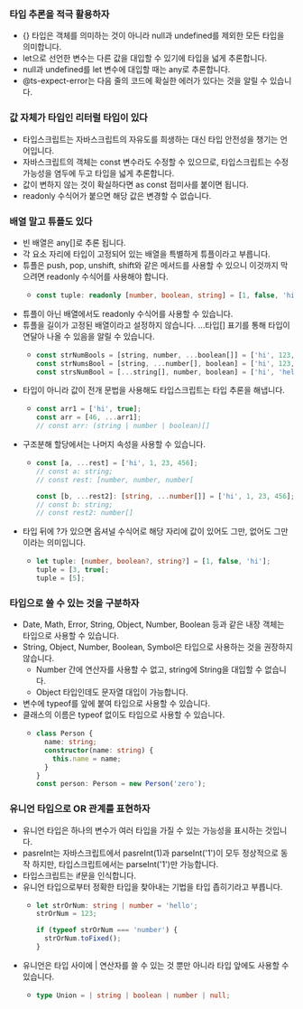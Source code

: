 ### 타입 추론을 적극 활용하자
- {} 타입은 객체를 의미하는 것이 아니라 null과 undefined를 제외한 모든 타입을 의미합니다.
- let으로 선언한 변수는 다른 값을 대입할 수 있기에 타입을 넓게 추론합니다.
- null과 undefined를 let 변수에 대입할 때는 any로 추론합니다.
- @ts-expect-error는 다음 줄의 코드에 확실한 에러가 있다는 것을 알릴 수 있습니다.

### 값 자체가 타입인 리터럴 타입이 있다
- 타입스크립트는 자바스크립트의 자유도를 희생하는 대신 타입 안전성을 챙기는 언어입니다.
- 자바스크립트의 객체는 const 변수라도 수정할 수 있으므로, 타입스크립트는 수정 가능성을 염두에 두고 타입을 넓게 추론합니다.
- 값이 변하지 않는 것이 확실하다면 as const 접미사를 붙이면 됩니다.
- readonly 수식어가 붙으면 해당 값은 변경할 수 없습니다.

### 배열 말고 튜플도 있다
- 빈 배열은 any[]로 추론 됩니다.
- 각 요소 자리에 타입이 고정되어 있는 배열을 특별하게 튜플이라고 부릅니다.
- 튜플은 push, pop, unshift, shift와 같은 메서드를 사용할 수 있으니 이것까지 막으려면 readonly 수식어를 사용해야 합니다.
  - ```ts
    const tuple: readonly [number, boolean, string] = [1, false, 'hi'];
    ```
- 튜플이 아닌 배열에서도 readonly 수식어를 사용할 수 있습니다.
- 튜플을 길이가 고정된 배열이라고 설정하지 않습니다. ...타입[] 표기를 통해 타입이 연달아 나올 수 있음을 알릴 수 있습니다.
  - ```ts
    const strNumBools = [string, number, ...boolean[]] = ['hi', 123, false, true, false];
    const strNumsBool = [string, ...number[], boolean] = ['hi', 123, 4, 56, false];
    const strsNumBool = [...string[], number, boolean] = ['hi', 'hello', 'wow', 123, false];
    ```
- 타입이 아니라 값이 전개 문법을 사용해도 타입스크립트는 타입 추론을 해냅니다.
  - ```ts
    const arr1 = ['hi', true];
    const arr = [46, ...arr1];
    // const arr: (string | number | boolean)[]
    ```
- 구조분해 할당에서는 나머지 속성을 사용할 수 있습니다.
  - ```ts
    const [a, ...rest] = ['hi', 1, 23, 456];
    // const a: string;
    // const rest: [number, number, number[

    const [b, ...rest2]: [string, ...number[]] = ['hi', 1, 23, 456];
    // const b: string;
    // const rest2: number[]
    ```
- 타입 뒤에 ?가 있으면 옵셔널 수식어로 해당 자리에 값이 있어도 그만, 없어도 그만이라는 의미입니다.
  - ```ts
    let tuple: [number, boolean?, string?] = [1, false, 'hi'];
    tuple = [3, true[;
    tuple = [5];
    ```

### 타입으로 쓸 수 있는 것을 구분하자
- Date, Math, Error, String, Object, Number, Boolean 등과 같은 내장 객체는 타입으로 사용할 수 있습니다.
- String, Object, Number, Boolean, Symbol은 타입으로 사용하는 것을 권장하지 않습니다.
  - Number 간에 연산자를 사용할 수 없고, string에 String을 대입할 수 없습니다.
  - Object 타입인데도 문자열 대입이 가능합니다.
- 변수에 typeof를 앞에 붙여 타입으로 사용할 수 있습니다.
- 클래스의 이름은 typeof 없이도 타입으로 사용할 수 있습니다.
  - ```ts
    class Person {
      name: string;
      constructor(name: string) {
        this.name = name;
      }
    }
    const person: Person = new Person('zero');
    ```

### 유니언 타입으로 OR 관계를 표현하자
- 유니언 타입은 하나의 변수가 여러 타입을 가질 수 있는 가능성을 표시하는 것입니다.
- pasreInt는 자바스크립트에서 pasreInt(1)과 parseInt('1')이 모두 정상적으로 동작 하지만, 타입스크립트에서는 parseInt('1')만 가능합니다.
- 타입스크립트는 if문을 인식합니다.
- 유니언 타입으로부터 정확한 타입을 찾아내는 기법을 타입 좁히기라고 부릅니다.
  - ```ts
    let strOrNum: string | number = 'hello';
    strOrNum = 123;

    if (typeof strOrNum === 'number') {
      strOrNum.toFixed();
    }
    ```
- 유니언은 타입 사이에 | 연산자를 쓸 수 있는 것 뿐만 아니라 타입 앞에도 사용할 수 있습니다.
  - ```ts
    type Union = | string | boolean | number | null;
    ```
